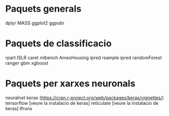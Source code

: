 # Paquets generals

dplyr
MASS
ggplot2
ggpubr

# Paquets de classificacio

rpart
ISLR
caret
mlbench
AmesHousing
ipred
rsample
ipred
randomForest
ranger
gbm
xgboost

# Paquets per xarxes neuronals

neuralnet
keras (https://cran.r-project.org/web/packages/keras/vignettes/)
tensorflow [veure la instalacio de keras]
reticulate [veure la instalacio de keras]
tfruns